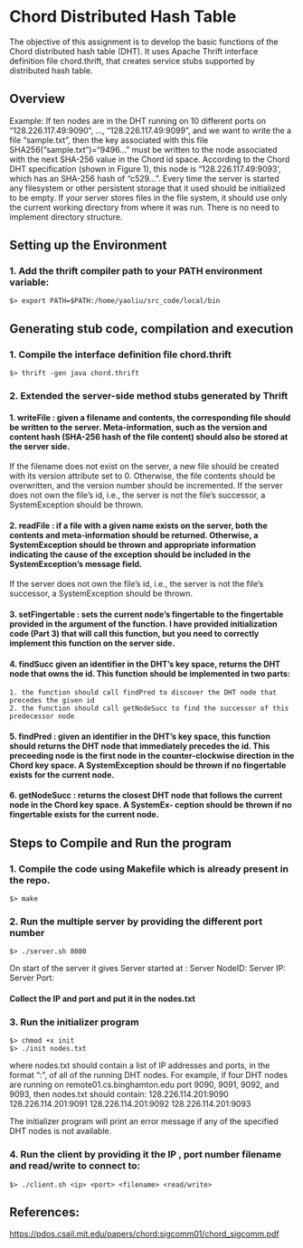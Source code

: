 # Chord Distributed Hash Table

The objective of this assignment is  to develop the basic functions of the Chord distributed hash table (DHT). 
It uses Apache Thrift interface definition file chord.thrift, that creates service stubs supported by distributed hash table.

## Overview
Example: If ten nodes are in the DHT running on 10 different ports on “128.226.117.49:9090”, ..., “128.226.117.49:9099”, and we want to write the a file “sample.txt”, then the key associated with this file SHA256(“sample.txt”)=“9496...” must be written to the node associated with the next SHA-256 value in the Chord id space. According to the Chord DHT specification (shown in Figure 1), this node is “128.226.117.49:9093’, which has an SHA-256 hash of “c529...”.
Every time the server is started any filesystem or other persistent storage that it used should be initialized to be empty. If your server stores files in the file system, it should use only the current working directory from where it was run. There is no need to implement directory structure.

## Setting up the Environment

### 1. Add the thrift compiler path to your PATH environment variable:

    $> export PATH=$PATH:/home/yaoliu/src_code/local/bin

## Generating stub code, compilation and execution

### 1. Compile the interface definition file chord.thrift

    $> thrift -gen java chord.thrift

### 2. Extended the server-side method stubs generated by Thrift

#### 1. writeFile :  given a filename and contents, the corresponding file should be written to the server. Meta-information, such as the version and content hash (SHA-256 hash of the file content) should also be stored at the server side.
If the filename does not exist on the server, a new file should be created with its version attribute set to 0. Otherwise, the file contents should be overwritten, and the version number should be incremented.
If the server does not own the file’s id, i.e., the server is not the file’s successor, a SystemException should be thrown.

#### 2. readFile :  if a file with a given name exists on the server, both the contents and meta-information should be returned. Otherwise, a SystemException should be thrown and appropriate information indicating the cause of the exception should be included in the SystemException’s message field.
If the server does not own the file’s id, i.e., the server is not the file’s successor, a SystemException should be thrown.

#### 3. setFingertable :  sets the current node’s fingertable to the fingertable provided in the argument of the function. I have provided initialization code (Part 3) that will call this function, but you need to correctly implement this function on the server side.

#### 4. findSucc given an identifier in the DHT’s key space, returns the DHT node that owns the id. This function should be implemented in two parts:
    1. the function should call findPred to discover the DHT node that precedes the given id 
    2. the function should call getNodeSucc to find the successor of this predecessor node

#### 5. findPred : given an identifier in the DHT’s key space, this function should returns the DHT node that immediately precedes the id. This preceeding node is the first node in the counter-clockwise direction in the Chord key space. A SystemException should be thrown if no fingertable exists for the current node.

#### 6. getNodeSucc :  returns the closest DHT node that follows the current node in the Chord key space. A SystemEx- ception should be thrown if no fingertable exists for the current node.


## Steps to Compile and Run the program
### 1. Compile  the code using Makefile which is already present in the repo.
    $> make

### 2. Run the multiple server by providing the different port number 

    $> ./server.sh 8080
    
On start of the server it gives 
Server started at : 
Server NodeID: 
Server IP:
Server Port:

#### Collect the IP and port and put it in the nodes.txt

### 3. Run the initializer program
    $> chmod +x init
    $> ./init nodes.txt

where nodes.txt should contain a list of IP addresses and ports, in the format “<ip-address>:<port>”, of all of the running DHT nodes.
For example, if four DHT nodes are running on remote01.cs.binghamton.edu port 9090, 9091, 9092, and 9093, then nodes.txt should contain:
128.226.114.201:9090
128.226.114.201:9091
128.226.114.201:9092
128.226.114.201:9093

The initializer program will print an error message if any of the specified DHT nodes is not available.

### 4. Run the client by providing it the IP , port number filename and read/write to connect to:
    $> ./client.sh <ip> <port> <filename> <read/write>

## References:
https://pdos.csail.mit.edu/papers/chord:sigcomm01/chord_sigcomm.pdf
